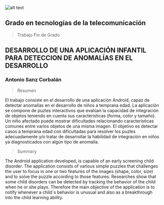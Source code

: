 
![alt text](https://www.vectorlogo.es/wp-content/uploads/2014/12/logo-vector-universidad-alcala.jpg)

## Grado en tecnologías de la telecomunicación

> Trabajo Fin de Grado

## DESARROLLO DE UNA APLICACIÓN INFANTIL PARA DETECCION DE ANOMALÍAS EN EL DESARROLLO

### Antonio Sanz Corbalán


> Resumen

El trabajo consiste en el desarrollo de una aplicación Android, capaz de detectar anomalías en
el desarrollo de niños a temprana edad. La aplicación se compone de puzles interactivos que
evalúan la capacidad de integración de objetos teniendo en cuenta sus características (forma,
color y tamaño). Un niño afectado puede mostrar dificultades relacionando características
comunes entre varios objetos de una misma imagen. El objetivo es detectar casos a temprana
edad con dificultadas para resolver los puzles adecuadamente y/o tratar de desarrollar la
habilidad de integración en niños ya diagnosticados con algún tipo de anomalía.

> Summary

The Android application developed, is capable of an early screening child disorder. The
application consists of various simple puzzles that challenges the user to focus in one or two
features of the images (shape, color, size) and to solve the puzzle according to those features.
Researches show that some child disorders can be detected by tracking the behavior of the
child when he or she plays. Therefore the main objective of the application is to notify whenever
a child´s behavior is unusual and also as a breakthrough into the child learning ability.



